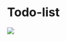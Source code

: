 # Todo-list
![](https://skr.sh/i/260721/E0h0zXEp.jpg?download=1&name=%D0%A1%D0%BA%D1%80%D0%B8%D0%BD%D1%88%D0%BE%D1%82%2026-07-2021%2015:35:40.jpg)
